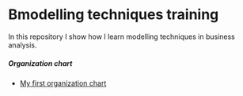 # Bmodelling techniques training

 In this repository I show how I learn modelling techniques in business analysis.

##### Organization chart
* [My first organization chart](Organization_Map.pdf)



